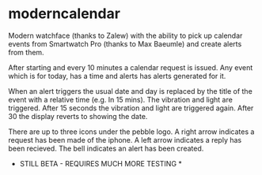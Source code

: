 moderncalendar
==============

Modern watchface (thanks to Zalew) with the ability to pick up calendar
events from Smartwatch Pro (thanks to Max Baeumle) and create alerts
from them.

After starting and every 10 minutes a calendar request is issued. Any
event which is for today, has a time and alerts has alerts generated
for it.

When an alert triggers the usual date and day is replaced by the title
of the event with a relative time (e.g. In 15 mins). The vibration and
light are triggered. After 15 seconds the vibration and light are
triggered again. After 30 the display reverts to showing the date.

There are up to three icons under the pebble logo. A right arrow
indicates a request has been made of the iphone. A left arrow indicates
a reply has been recieved. The bell indicates an alert has been created.

* STILL BETA - REQUIRES MUCH MORE TESTING *
